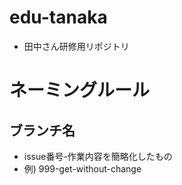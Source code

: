 # edu-tanaka
* 田中さん研修用リポジトリ

# ネーミングルール
## ブランチ名
* issue番号-作業内容を簡略化したもの
* 例) 999-get-without-change
